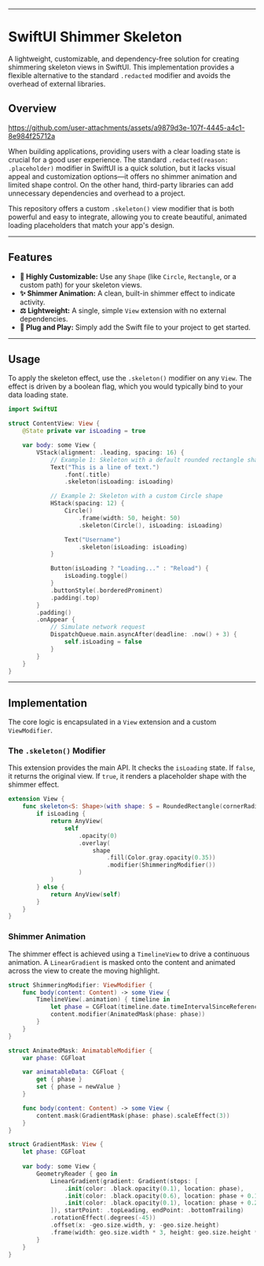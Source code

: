 -----

# SwiftUI Shimmer Skeleton

A lightweight, customizable, and dependency-free solution for creating shimmering skeleton views in SwiftUI. This implementation provides a flexible alternative to the standard `.redacted` modifier and avoids the overhead of external libraries.

## Overview


https://github.com/user-attachments/assets/a9879d3e-107f-4445-a4c1-8e984f25712a


When building applications, providing users with a clear loading state is crucial for a good user experience. The standard `.redacted(reason: .placeholder)` modifier in SwiftUI is a quick solution, but it lacks visual appeal and customization options—it offers no shimmer animation and limited shape control. On the other hand, third-party libraries can add unnecessary dependencies and overhead to a project.

This repository offers a custom `.skeleton()` view modifier that is both powerful and easy to integrate, allowing you to create beautiful, animated loading placeholders that match your app's design.

-----

## Features

  - **🎨 Highly Customizable:** Use any `Shape` (like `Circle`, `Rectangle`, or a custom path) for your skeleton views.
  - **✨ Shimmer Animation:** A clean, built-in shimmer effect to indicate activity.
  - **⚖️ Lightweight:** A single, simple `View` extension with no external dependencies.
  - **🔌 Plug and Play:** Simply add the Swift file to your project to get started.

-----

## Usage

To apply the skeleton effect, use the `.skeleton()` modifier on any `View`. The effect is driven by a boolean flag, which you would typically bind to your data loading state.

```swift
import SwiftUI

struct ContentView: View {
    @State private var isLoading = true

    var body: some View {
        VStack(alignment: .leading, spacing: 16) {
            // Example 1: Skeleton with a default rounded rectangle shape
            Text("This is a line of text.")
                .font(.title)
                .skeleton(isLoading: isLoading)

            // Example 2: Skeleton with a custom Circle shape
            HStack(spacing: 12) {
                Circle()
                    .frame(width: 50, height: 50)
                    .skeleton(Circle(), isLoading: isLoading)

                Text("Username")
                    .skeleton(isLoading: isLoading)
            }

            Button(isLoading ? "Loading..." : "Reload") {
                isLoading.toggle()
            }
            .buttonStyle(.borderedProminent)
            .padding(.top)
        }
        .padding()
        .onAppear {
            // Simulate network request
            DispatchQueue.main.asyncAfter(deadline: .now() + 3) {
                self.isLoading = false
            }
        }
    }
}
```

-----

## Implementation

The core logic is encapsulated in a `View` extension and a custom `ViewModifier`.

### The `.skeleton()` Modifier

This extension provides the main API. It checks the `isLoading` state. If `false`, it returns the original view. If `true`, it renders a placeholder shape with the shimmer effect.

```swift
extension View {
    func skeleton<S: Shape>(with shape: S = RoundedRectangle(cornerRadius: 8) as! S, isLoading: Bool) -> some View {
        if isLoading {
            return AnyView(
                self
                    .opacity(0)
                    .overlay(
                        shape
                            .fill(Color.gray.opacity(0.35))
                            .modifier(ShimmeringModifier())
                    )
            )
        } else {
            return AnyView(self)
        }
    }
}
```

### Shimmer Animation

The shimmer effect is achieved using a `TimelineView` to drive a continuous animation. A `LinearGradient` is masked onto the content and animated across the view to create the moving highlight.

```swift
struct ShimmeringModifier: ViewModifier {
    func body(content: Content) -> some View {
        TimelineView(.animation) { timeline in
            let phase = CGFloat(timeline.date.timeIntervalSinceReferenceDate.truncatingRemainder(dividingBy: 1))
            content.modifier(AnimatedMask(phase: phase))
        }
    }
}

struct AnimatedMask: AnimatableModifier {
    var phase: CGFloat

    var animatableData: CGFloat {
        get { phase }
        set { phase = newValue }
    }

    func body(content: Content) -> some View {
        content.mask(GradientMask(phase: phase).scaleEffect(3))
    }
}

struct GradientMask: View {
    let phase: CGFloat
    
    var body: some View {
        GeometryReader { geo in
            LinearGradient(gradient: Gradient(stops: [
                .init(color: .black.opacity(0.1), location: phase),
                .init(color: .black.opacity(0.6), location: phase + 0.1),
                .init(color: .black.opacity(0.1), location: phase + 0.2),
            ]), startPoint: .topLeading, endPoint: .bottomTrailing)
            .rotationEffect(.degrees(-45))
            .offset(x: -geo.size.width, y: -geo.size.height)
            .frame(width: geo.size.width * 3, height: geo.size.height * 3)
        }
    }
}

```
